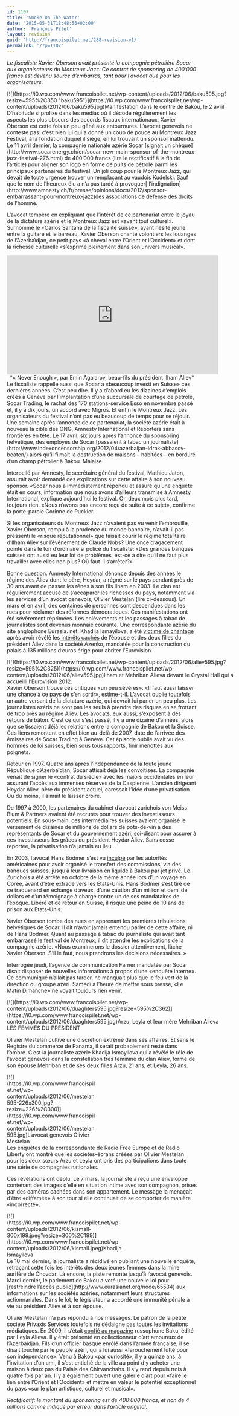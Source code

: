 ```yaml
---
id: 1107
title: 'Smoke On The Water'
date: '2015-05-31T18:48:56+02:00'
author: 'François Pilet'
layout: revision
guid: 'http://francoispilet.net/288-revision-v1/'
permalink: '/?p=1107'
---
```


*Le fiscaliste Xavier Oberson avait présenté la compagnie pétrolière Socar aux organisateurs du Montreux Jazz. Ce contrat de sponsoring de 400’000 francs est devenu source d’embarras, tant pour l’avocat que pour les organisateurs.*

<div class="wp-caption aligncenter" id="attachment_308" style="width: 605px">[![](https://i0.wp.com/www.francoispilet.net/wp-content/uploads/2012/06/baku595.jpg?resize=595%2C350 "baku595")](https://i0.wp.com/www.francoispilet.net/wp-content/uploads/2012/06/baku595.jpg)Manifestation dans le centre de Bakou, le 2 avril

</div>D’habitude si prolixe dans les médias où il décode régulièrement les aspects les plus obscurs des accords fiscaux internationaux, Xavier Oberson est cette fois un peu gêné aux entournures. L’avocat genevois ne conteste pas: c’est bien lui qui a donné un coup de pouce au Montreux Jazz Festival, à la fondation duquel il siège, en lui trouvant un sponsor inattendu. Le 11 avril dernier, la compagnie nationale azérie Socar [signait un chèque](http://www.socarenergy.ch/en/socar-new-main-sponsor-of-the-montreux-jazz-festival-276.html) de 400’000 francs (lire le rectificatif à la fin de l’article) pour aligner son logo en forme de puits de pétrole parmi les principaux partenaires du festival. Un joli coup pour le Montreux Jazz, qui devait de toute urgence trouver un remplaçant au vaudois Kudelski. Sauf que le nom de l’heureux élu a n’a pas tardé à provoquer[ l’indignation](http://www.amnesty.ch/fr/presse/opinions/docs/2012/sponsor-embarrassant-pour-montreux-jazz)des associations de défense des droits de l’homme.

L’avocat tempère en expliquant que l’intérêt de ce partenariat entre le joyau de la dictature azérie et le Montreux Jazz est «avant tout culturel». Surnommé le «Carlos Santana de la fiscalité suisse», ayant hésité jeune entre la guitare et le barreau, Xavier Oberson chante volontiers les louanges de l’Azerbaïdjan, ce petit pays «à cheval entre l’Orient et l’Occident» et dont la richesse culturelle «s’exprime pleinement dans son univers musical».

<center>  
<iframe frameborder="0" height="315" loading="lazy" src="http://www.youtube.com/embed/4I8FjWAsMd0" width="560"></iframe>  
*« Never Enough », par Emin Agalarov, beau-fils du président Ilham Aliev*</center>Le fiscaliste rappelle aussi que Socar a «beaucoup investi en Suisse» ces dernières années. C’est peu dire. Il y a d’abord eu les dizaines d’emplois créés à Genève par l’implantation d’une succursale de courtage de pétrole, Socar Trading, le rachat des 170 stations-service Esso en novembre passé et, il y a dix jours, un accord avec Migros. Et enfin le Montreux Jazz. Les organisateurs du festival n’ont pas eu beaucoup de temps pour se réjouir. Une semaine après l’annonce de ce partenariat, la société azérie était à nouveau la cible des ONG, Amnesty International et Reporters sans frontières en tête. Le 17 avril, six jours après l’annonce du sponsoring helvétique, des employés de Socar [passaient à tabac un journaliste](http://www.indexoncensorship.org/2012/04/azerbaijan-idrak-abbasov-beaten/) alors qu’il filmait la destruction de maisons – habitées – en bordure d’un champ pétrolier à Bakou. Malaise.

Interpellé par Amnesty, le secrétaire général du festival, Mathieu Jaton, assurait avoir demandé des explications sur cette affaire à son nouveau sponsor. «Socar nous a immédiatement répondu et assuré qu’une enquête était en cours, information que nous avons d’ailleurs transmise à Amnesty International, explique aujourd’hui le festival. Or, deux mois plus tard, toujours rien. «Nous n’avons pas encore reçu de suite à ce sujet», confirme la porte-parole Corinne de Puckler.

Si les organisateurs du Montreux Jazz n’avaient pas vu venir l’embrouille, Xavier Oberson, rompu à la prudence du monde bancaire, n’avait-il pas pressenti le «risque réputationnel» que faisait courir le régime totalitaire d’Ilham Aliev sur l’événement de Claude Nobs? Une once d’agacement pointe dans le ton d’ordinaire si policé du fiscaliste: «Des grandes banques suisses ont aussi eu leur lot de problèmes, est-ce à dire qu’il ne faut plus travailler avec elles non plus? Où faut-il s’arrêter?»

Bonne question. Amnesty International dénonce depuis des années le régime des Aliev dont le père, Heydar, a régné sur le pays pendant près de 30 ans avant de passer les rênes à son fils Ilham en 2003. Le clan est régulièrement accusé de s’accaparer les richesses du pays, notamment via les services d’un avocat genevois, Olivier Mestelan (lire ci-dessous). En mars et en avril, des centaines de personnes sont descendues dans les rues pour réclamer des réformes démocratiques. Ces manifestations ont été sévèrement réprimées. Les enlèvements et les passages à tabac de journalistes sont devenus monnaie courante. Une correspondante azérie du site anglophone Eurasia. net, Khadija Ismayilova, a été [victime de chantage](http://www.youtube.com/watch?v=8z-6k0COUIc) après avoir révélé les[ intérêts cachés](http://www.rferl.org/content/azerbaijan_first_family_build_eurovision_arena/24575761.html) de l’épouse et des deux filles du président Aliev dans la société Azenko, mandatée pour la construction du palais à 135 millions d’euros érigé pour abriter l’Eurovision.

<div class="wp-caption aligncenter" id="attachment_292" style="width: 605px">[![](https://i0.wp.com/www.francoispilet.net/wp-content/uploads/2012/06/aliev595.jpg?resize=595%2C325)](https://i0.wp.com/www.francoispilet.net/wp-content/uploads/2012/06/aliev595.jpg)Ilham et Mehriban Alieva devant le Crystal Hall qui a accueilli l’Eurovision 2012.

</div>Xavier Oberson trouve ces critiques «un peu sévères». «Il faut aussi laisser une chance à ce pays de s’en sortir», estime-t-il. L’avocat oublie toutefois un autre versant de la dictature azérie, qui devrait lui parler un peu plus. Les journalistes azéris ne sont pas les seuls à prendre des risques en se frottant de trop près au régime Aliev. Les avocats, eux aussi, s’exposent à des retours de bâton. C’est ce qui s’est passé, il y a une dizaine d’années, alors que se tissaient déjà les relations entre la compagnie de Bakou et la Suisse. Ces liens remontent en effet bien au-delà de 2007, date de l’arrivée des émissaires de Socar Trading à Genève. Cet épisode oublié avait vu des hommes de loi suisses, bien sous tous rapports, finir menottes aux poignets.

Retour en 1997. Quatre ans après l’indépendance de la toute jeune République d’Azerbaïdjan, Socar attisait déjà les convoitises. La compagnie venait de signer le «contrat du siècle» avec les majors occidentales en leur assurant l’accès aux immenses réserves de la Caspienne. L’ancien dirigeant Heydar Aliev, père du président actuel, caressait l’idée d’une privatisation. Ou du moins, il aimait le laisser croire.

De 1997 à 2000, les partenaires du cabinet d’avocat zurichois von Meiss Blum &amp; Partners avaient été recrutés pour trouver des investisseurs potentiels. En sous-main, ces intermédiaires suisses avaient organisé le versement de dizaines de millions de dollars de pots-de-vin à des représentants de Socar et du gouvernement azéri, soi-disant pour assurer à ces investisseurs les grâces du président Heydar Aliev. Sans cesse reportée, la privatisation n’a jamais eu lieu.

En 2003, l’avocat Hans Bodmer s’est vu [inculpé](http://www.justice.gov/criminal/fraud/fcpa/cases/bodmer/08-05-03bodmer-indict.pdf) par les autorités américaines pour avoir organisé le transfert des commissions, via des banques suisses, jusqu’à leur livraison en liquide à Bakou par jet privé. Le Zurichois a été arrêté en octobre de la même année lors d’un voyage en Corée, avant d’être extradé vers les Etats-Unis. Hans Bodmer s’est tiré de ce traquenard en échange d’aveux, d’une caution d’un million et demi de dollars et d’un témoignage à charge contre un de ses mandataires de l’époque. Libéré et de retour en Suisse, il risque une peine de 10 ans de prison aux Etats-Unis.

Xavier Oberson tombe des nues en apprenant les premières tribulations helvétiques de Socar. Il dit n’avoir jamais entendu parler de cette affaire, ni de Hans Bodmer. Quant au passage à tabac du journaliste qui avait tant embarrassé le festival de Montreux, il dit attendre les explications de la compagnie azérie. «Nous examinerons le dossier attentivement, lâche Xavier Oberson. S’il le faut, nous prendrons les décisions nécessaires. »

Interrogée jeudi, l’agence de communication Farner mandatée par Socar disait disposer de nouvelles informations à propos d’une «enquête interne». Ce communiqué n’allait pas tarder, ne manquait plus que le feu vert de la direction du groupe azéri. Samedi à l’heure de mettre sous presse, «Le Matin Dimanche» ne voyait toujours rien venir.

<div class="wp-caption aligncenter" id="attachment_293" style="width: 605px">[![](https://i0.wp.com/www.francoispilet.net/wp-content/uploads/2012/06/duaghters595.jpg?resize=595%2C362)](https://i0.wp.com/www.francoispilet.net/wp-content/uploads/2012/06/duaghters595.jpg)Arzu, Leyla et leur mère Mehriban Alieva

</div><div>LES FEMMES DU PRÉSIDENT

Olivier Mestelan cultive une discrétion extrême dans ses affaires. Et sans le Registre du commerce de Panama, il serait probablement resté dans l’ombre. C’est la journaliste azérie Khadija Ismayilova qui a révélé le rôle de l’avocat genevois dans la constellation très féminine du clan Aliev, formé de son épouse Mehriban et de ses deux filles Arzu, 21 ans, et Leyla, 26 ans.

<div class="wp-caption alignright" id="attachment_294" style="width: 236px">[![](https://i0.wp.com/www.francoispilet.net/wp-content/uploads/2012/06/mestelan595-226x300.jpg?resize=226%2C300)](https://i0.wp.com/www.francoispilet.net/wp-content/uploads/2012/06/mestelan595.jpg)L’avocat genevois Olivier Mestelan

</div>Les enquêtes de la correspondante de Radio Free Europe et de Radio Liberty ont montré que les sociétés-écrans créées par Olivier Mestelan pour les deux sœurs Arzu et Leyla ont pris des participations dans toute une série de compagnies nationales.

Ces révélations ont déplu. Le 7 mars, la journaliste a reçu une enveloppe contenant des images d’elle en situation intime avec son compagnon, prises par des caméras cachées dans son appartement. Le message la menaçait d’être «diffamée» à son tour si elle continuait de se comporter de manière «incorrecte».

<div class="wp-caption alignleft" id="attachment_295" style="width: 310px">[![](https://i0.wp.com/www.francoispilet.net/wp-content/uploads/2012/06/kismall-300x199.jpeg?resize=300%2C199)](https://i0.wp.com/www.francoispilet.net/wp-content/uploads/2012/06/kismall.jpeg)Khadija Ismayilova

</div>Le 10 mai dernier, la journaliste a récidivé en publiant une nouvelle enquête, retraçant cette fois les intérêts des deux jeunes femmes dans la mine aurifère de Chovdar. Là encore, la piste remonte jusqu’à l’avocat genevois. Mardi dernier, le parlement de Bakou a voté une nouvelle loi pour [restreindre l’accès public](http://www.eurasianet.org/node/65534) aux informations sur les sociétés azéries, notamment leurs structures actionnariales. Dans le lot, le législateur a accordé une immunité pénale à vie au président Aliev et à son épouse.

Olivier Mestelan n’a pas répondu à nos messages. Le patron de la petite société Privaxis Services toutefois ne dédaigne pas toutes les invitations médiatiques. En 2009, il s’était [confié au magazine](http://www.scribd.com/doc/97413794/Olivier-Mestelan) russophone Baku, édité par Leyla Alieva. Il y était présenté en collectionneur d’art amoureux de l’Azerbaïdjan. Fils d’un officier basque enrôlé dans l’armée française, il se disait touché par le peuple azéri, qui a lui aussi «farouchement lutté pour son indépendance». Venu à Bakou «par curiosité», il y a quinze ans, à l’invitation d’un ami, il s’est entiché de la ville au point d’y acheter une maison à deux pas du Palais des Chirvanchahs. Il s’y rend depuis trois à quatre fois par an. Il y a également ouvert une galerie d’art pour «faire le lien entre l’Orient et l’Occident» et mettre en valeur le potentiel exceptionnel du pays «sur le plan artistique, culturel et musical».

*Rectificatif: le montant du sponsoring est de 400’000 francs, et non de 4 millions comme indiqué par erreur dans l’article original.*

</div>